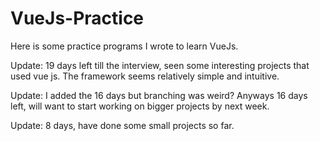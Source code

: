 # VueJs-Practice

Here is some practice programs I wrote to learn VueJs.

Update: 19 days left till the interview, seen some interesting projects that used vue js. The framework seems relatively simple and intuitive.

Update: I added the 16 days but branching was weird? Anyways 16 days left, will want to start working on bigger projects by next week.

Update: 8 days, have done some small projects so far.
